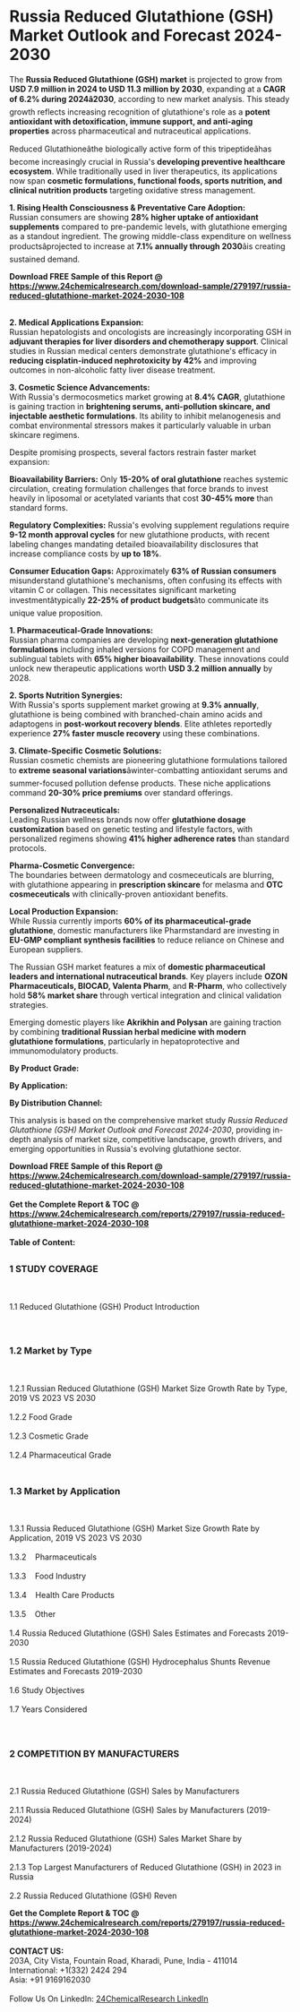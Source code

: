 <h1>Russia Reduced Glutathione (GSH) Market Outlook and Forecast 2024-2030</h1><p>The <strong>Russia Reduced Glutathione (GSH) market</strong> is projected to grow from <strong>USD 7.9 million in 2024 to USD 11.3 million by 2030</strong>, expanding at a <strong>CAGR of 6.2% during 2024â2030</strong>, according to new market analysis. This steady growth reflects increasing recognition of glutathione's role as a <strong>potent antioxidant with detoxification, immune support, and anti-aging properties</strong> across pharmaceutical and nutraceutical applications.</p><p>Reduced Glutathioneâthe biologically active form of this tripeptideâhas become increasingly crucial in Russia's <strong>developing preventive healthcare ecosystem</strong>. While traditionally used in liver therapeutics, its applications now span <strong>cosmetic formulations, functional foods, sports nutrition, and clinical nutrition products</strong> targeting oxidative stress management.</p><p><strong>1. Rising Health Consciousness &amp; Preventative Care Adoption:</strong><br>
Russian consumers are showing <strong>28% higher uptake of antioxidant supplements</strong> compared to pre-pandemic levels, with glutathione emerging as a standout ingredient. The growing middle-class expenditure on wellness productsâprojected to increase at <strong>7.1% annually through 2030</strong>âis creating sustained demand.</p><div><b>Download FREE Sample of this Report @ 
            <a href="https://www.24chemicalresearch.com/download-sample/279197/russia-reduced-glutathione-market-2024-2030-108">
            https://www.24chemicalresearch.com/download-sample/279197/russia-reduced-glutathione-market-2024-2030-108</a></b></div><br><p><strong>2. Medical Applications Expansion:</strong><br>
Russian hepatologists and oncologists are increasingly incorporating GSH in <strong>adjuvant therapies for liver disorders and chemotherapy support</strong>. Clinical studies in Russian medical centers demonstrate glutathione's efficacy in <strong>reducing cisplatin-induced nephrotoxicity by 42%</strong> and improving outcomes in non-alcoholic fatty liver disease treatment.</p><p><strong>3. Cosmetic Science Advancements:</strong><br>
With Russia's dermocosmetics market growing at <strong>8.4% CAGR</strong>, glutathione is gaining traction in <strong>brightening serums, anti-pollution skincare, and injectable aesthetic formulations</strong>. Its ability to inhibit melanogenesis and combat environmental stressors makes it particularly valuable in urban skincare regimens.</p><p>Despite promising prospects, several factors restrain faster market expansion:</p><p><strong>Bioavailability Barriers:</strong> Only <strong>15-20% of oral glutathione</strong> reaches systemic circulation, creating formulation challenges that force brands to invest heavily in liposomal or acetylated variants that cost <strong>30-45% more</strong> than standard forms.</p><p><strong>Regulatory Complexities:</strong> Russia's evolving supplement regulations require <strong>9-12 month approval cycles</strong> for new glutathione products, with recent labeling changes mandating detailed bioavailability disclosures that increase compliance costs by <strong>up to 18%</strong>.</p><p><strong>Consumer Education Gaps:</strong> Approximately <strong>63% of Russian consumers</strong> misunderstand glutathione's mechanisms, often confusing its effects with vitamin C or collagen. This necessitates significant marketing investmentâtypically <strong>22-25% of product budgets</strong>âto communicate its unique value proposition.</p><p><strong>1. Pharmaceutical-Grade Innovations:</strong><br>
Russian pharma companies are developing <strong>next-generation glutathione formulations</strong> including inhaled versions for COPD management and sublingual tablets with <strong>65% higher bioavailability</strong>. These innovations could unlock new therapeutic applications worth <strong>USD 3.2 million annually</strong> by 2028.</p><p><strong>2. Sports Nutrition Synergies:</strong><br>
With Russia's sports supplement market growing at <strong>9.3% annually</strong>, glutathione is being combined with branched-chain amino acids and adaptogens in <strong>post-workout recovery blends</strong>. Elite athletes reportedly experience <strong>27% faster muscle recovery</strong> using these combinations.</p><p><strong>3. Climate-Specific Cosmetic Solutions:</strong><br>
Russian cosmetic chemists are pioneering glutathione formulations tailored to <strong>extreme seasonal variations</strong>âwinter-combatting antioxidant serums and summer-focused pollution defense products. These niche applications command <strong>20-30% price premiums</strong> over standard offerings.</p><p><strong>Personalized Nutraceuticals:</strong><br>
	Leading Russian wellness brands now offer <strong>glutathione dosage customization</strong> based on genetic testing and lifestyle factors, with personalized regimens showing <strong>41% higher adherence rates</strong> than standard protocols.</p><p><strong>Pharma-Cosmetic Convergence:</strong><br>
	The boundaries between dermatology and cosmeceuticals are blurring, with glutathione appearing in <strong>prescription skincare</strong> for melasma and <strong>OTC cosmeceuticals</strong> with clinically-proven antioxidant benefits.</p><p><strong>Local Production Expansion:</strong><br>
	While Russia currently imports <strong>60% of its pharmaceutical-grade glutathione</strong>, domestic manufacturers like Pharmstandard are investing in <strong>EU-GMP compliant synthesis facilities</strong> to reduce reliance on Chinese and European suppliers.</p><p>The Russian GSH market features a mix of <strong>domestic pharmaceutical leaders and international nutraceutical brands</strong>. Key players include <strong>OZON Pharmaceuticals, BIOCAD, Valenta Pharm</strong>, and <strong>R-Pharm</strong>, who collectively hold <strong>58% market share</strong> through vertical integration and clinical validation strategies.</p><p>Emerging domestic players like <strong>Akrikhin and Polysan</strong> are gaining traction by combining <strong>traditional Russian herbal medicine with modern glutathione formulations</strong>, particularly in hepatoprotective and immunomodulatory products.</p><p><strong>By Product Grade:</strong></p><p><strong>By Application:</strong></p><p><strong>By Distribution Channel:</strong></p><p>This analysis is based on the comprehensive market study <em>Russia Reduced Glutathione (GSH) Market Outlook and Forecast 2024-2030</em>, providing in-depth analysis of market size, competitive landscape, growth drivers, and emerging opportunities in Russia's evolving glutathione sector.</p><div><b>Download FREE Sample of this Report @ 
            <a href="https://www.24chemicalresearch.com/download-sample/279197/russia-reduced-glutathione-market-2024-2030-108">
            https://www.24chemicalresearch.com/download-sample/279197/russia-reduced-glutathione-market-2024-2030-108</a></b></div><br><div><b>Get the Complete Report & TOC @ 
            <a href="https://www.24chemicalresearch.com/reports/279197/russia-reduced-glutathione-market-2024-2030-108">
            https://www.24chemicalresearch.com/reports/279197/russia-reduced-glutathione-market-2024-2030-108</a></b></div><br>
            <b>Table of Content:</b><p><h2><span style="font-size:16px"><strong>1 STUDY COVERAGE</strong></span></h2><br />
<p>1.1 Reduced Glutathione (GSH) Product Introduction</p><br />
<h2><span style="font-size:16px"><strong>1.2 Market by Type</strong></span></h2><br />
<p>1.2.1 Russian Reduced Glutathione (GSH) Market Size Growth Rate by Type, 2019 VS 2023 VS 2030<br /><br />
1.2.2 Food Grade&nbsp;&nbsp; &nbsp;<br /><br />
1.2.3 Cosmetic Grade<br /><br />
1.2.4 Pharmaceutical Grade<br /><br />
<h2><span style="font-size:16px"><strong>1.3 Market by Application</strong></span></h2><br />
<p>1.3.1 Russia Reduced Glutathione (GSH) Market Size Growth Rate by Application, 2019 VS 2023 VS 2030<br /><br />
1.3.2&nbsp;&nbsp; &nbsp;Pharmaceuticals<br /><br />
1.3.3&nbsp;&nbsp; &nbsp;Food Industry<br /><br />
1.3.4&nbsp;&nbsp; &nbsp;Health Care Products<br /><br />
1.3.5&nbsp;&nbsp; &nbsp;Other<br /><br />
1.4 Russia Reduced Glutathione (GSH) Sales Estimates and Forecasts 2019-2030<br /><br />
1.5 Russia Reduced Glutathione (GSH) Hydrocephalus Shunts Revenue Estimates and Forecasts 2019-2030<br /><br />
1.6 Study Objectives<br /><br />
1.7 Years Considered</p><br />
<h2><span style="font-size:16px"><strong>2 COMPETITION BY MANUFACTURERS</strong></span></h2><br />
<p>2.1 Russia Reduced Glutathione (GSH) Sales by Manufacturers<br /><br />
2.1.1 Russia Reduced Glutathione (GSH) Sales by Manufacturers (2019-2024)<br /><br />
2.1.2 Russia Reduced Glutathione (GSH) Sales Market Share by Manufacturers (2019-2024)<br /><br />
2.1.3 Top Largest Manufacturers of Reduced Glutathione (GSH) in 2023 in Russia<br /><br />
2.2 Russia Reduced Glutathione (GSH) Reven</p><div><b>Get the Complete Report & TOC @ 
            <a href="https://www.24chemicalresearch.com/reports/279197/russia-reduced-glutathione-market-2024-2030-108">
            https://www.24chemicalresearch.com/reports/279197/russia-reduced-glutathione-market-2024-2030-108</a></b></div><br><b>CONTACT US:</b><br>
            203A, City Vista, Fountain Road, Kharadi, Pune, India - 411014<br>
            International: +1(332) 2424 294<br>
            Asia: +91 9169162030 <br><br>
            Follow Us On LinkedIn: <a href="https://www.linkedin.com/company/24chemicalresearch/">24ChemicalResearch LinkedIn</a>